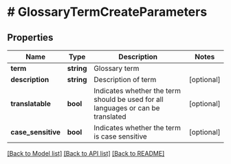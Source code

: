 # # GlossaryTermCreateParameters

## Properties

Name | Type | Description | Notes
------------ | ------------- | ------------- | -------------
**term** | **string** | Glossary term | 
**description** | **string** | Description of term | [optional] 
**translatable** | **bool** | Indicates whether the term should be used for all languages or can be translated | [optional] 
**case_sensitive** | **bool** | Indicates whether the term is case sensitive | [optional] 

[[Back to Model list]](../../README.md#documentation-for-models) [[Back to API list]](../../README.md#documentation-for-api-endpoints) [[Back to README]](../../README.md)


